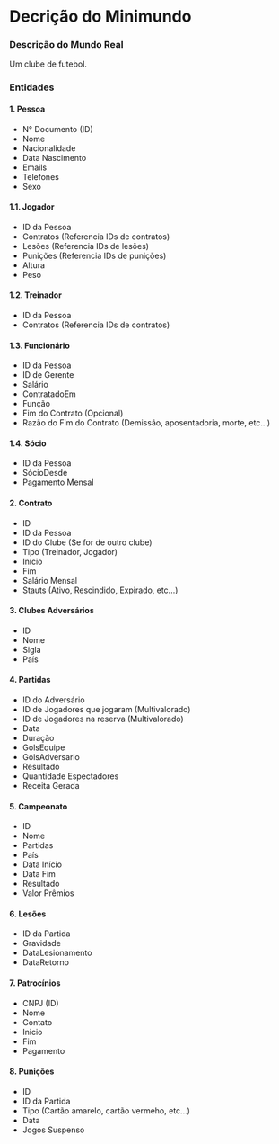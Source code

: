 # Decrição do Minimundo

### Descrição do Mundo Real

Um clube de futebol.

### Entidades

#### 1. Pessoa

-   N° Documento (ID)
-   Nome
-   Nacionalidade
-   Data Nascimento
-   Emails
-   Telefones
-   Sexo

#### 1.1. Jogador

-   ID da Pessoa
-   Contratos (Referencia IDs de contratos)
-   Lesões (Referencia IDs de lesões)
-   Punições (Referencia IDs de punições)
-   Altura
-   Peso

#### 1.2. Treinador

-   ID da Pessoa
-   Contratos (Referencia IDs de contratos)

#### 1.3. Funcionário

-   ID da Pessoa
-   ID de Gerente
-   Salário
-   ContratadoEm
-   Função
-   Fim do Contrato (Opcional)
-   Razão do Fim do Contrato (Demissão, aposentadoria, morte, etc...)

#### 1.4. Sócio

-   ID da Pessoa
-   SócioDesde
-   Pagamento Mensal

#### 2. Contrato

-   ID
-   ID da Pessoa
-   ID do Clube (Se for de outro clube)
-   Tipo (Treinador, Jogador)
-   Início
-   Fim
-   Salário Mensal
-   Stauts (Ativo, Rescindido, Expirado, etc...)

#### 3. Clubes Adversários

-   ID
-   Nome
-   Sigla
-   País

#### 4. Partidas

-   ID do Adversário
-   ID de Jogadores que jogaram (Multivalorado)
-   ID de Jogadores na reserva (Multivalorado)
-   Data
-   Duração
-   GolsEquipe
-   GolsAdversario
-   Resultado
-   Quantidade Espectadores
-   Receita Gerada

#### 5. Campeonato

-   ID
-   Nome
-   Partidas
-   País
-   Data Início
-   Data Fim
-   Resultado
-   Valor Prêmios

#### 6. Lesões

-   ID da Partida
-   Gravidade
-   DataLesionamento
-   DataRetorno

#### 7. Patrocínios

-   CNPJ (ID)
-   Nome
-   Contato
-   Inicio
-   Fim
-   Pagamento

#### 8. Punições

-   ID
-   ID da Partida
-   Tipo (Cartão amarelo, cartão vermeho, etc...)
-   Data
-   Jogos Suspenso
